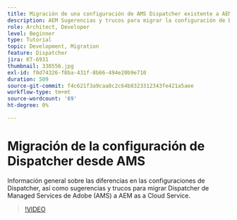 ```yaml
---
title: Migración de una configuración de AMS Dispatcher existente a AEM as a Cloud Service
description: AEM Sugerencias y trucos para migrar la configuración de Dispatcher de de Adobe Managed Services (AMS) a AEM as a Cloud Service.
role: Architect, Developer
level: Beginner
type: Tutorial
topic: Development, Migration
feature: Dispatcher
jira: KT-6931
thumbnail: 330556.jpg
exl-id: f0d74326-f8ba-431f-8b66-494e20b9e710
duration: 509
source-git-commit: f4c621f3a9caa8c2c64b8323312343fe421a5aee
workflow-type: tm+mt
source-wordcount: '69'
ht-degree: 0%

---
```


# Migración de la configuración de Dispatcher desde AMS

Información general sobre las diferencias en las configuraciones de Dispatcher, así como sugerencias y trucos para migrar Dispatcher de Managed Services de Adobe (AMS) a AEM as a Cloud Service.

>[!VIDEO](https://video.tv.adobe.com/v/345894?quality=12&learn=on&captions=spa)
